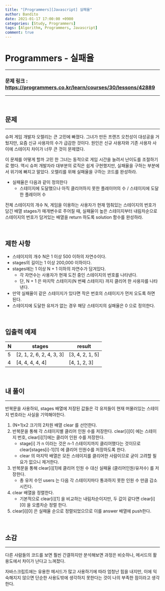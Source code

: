 ```yaml
---
title: "[Programmers][Javascript] 실패율"
author: Bandito
date: 2021-01-17 17:00:00 +0900
categories: [Study, Programmers]
tags: [Algorithm, Programmers, Javascript]
comment: true
---
```

 
# Programmers - 실패율
***
### 문제 링크 : <https://programmers.co.kr/learn/courses/30/lessons/42889>

***

<br/>

## 문제
***
슈퍼 게임 개발자 오렐리는 큰 고민에 빠졌다. 그녀가 만든 프랜즈 오천성이 대성공을 거뒀지만, 요즘 신규 사용자의 수가 급감한 것이다. 원인은 신규 사용자와 기존 사용자 사이에 스테이지 차이가 너무 큰 것이 문제였다.    

이 문제를 어떻게 할까 고민 한 그녀는 동적으로 게임 시간을 늘려서 난이도를 조절하기로 했다. 역시 슈퍼 개발자라 대부분의 로직은 쉽게 구현했지만, 실패율을 구하는 부분에서 위기에 빠지고 말았다. 오렐리를 위해 실패율을 구하는 코드를 완성하라.

+ 실패율은 다음과 같이 정의한다
    - 스테이지에 도달했으나 아직 클리어하지 못한 플레이어의 수 / 스테이지에 도달한 플레이어 수

전체 스테이지의 개수 N, 게임을 이용하는 사용자가 현재 멈춰있는 스테이지의 번호가 담긴 배열 stages가 매개변수로 주어질 때, 실패율이 높은 스테이지부터 내림차순으로 스테이지의 번호가 담겨있는 배열을 return 하도록 solution 함수를 완성하라.

<br/>

## 제한 사항

+ 스테이지의 개수 N은 1 이상 500 이하의 자연수이다.
+ stages의 길이는 1 이상 200,000 이하이다.
+ stages에는 1 이상 N + 1 이하의 자연수가 담겨있다.
    - 각 자연수는 사용자가 현재 도전 중인 스테이지의 번호를 나타낸다.
    - 단, N + 1 은 마지막 스테이지(N 번째 스테이지) 까지 클리어 한 사용자를 나타낸다.
+ 만약 실패율이 같은 스테이지가 있다면 작은 번호의 스테이지가 먼저 오도록 하면 된다.
+ 스테이지에 도달한 유저가 없는 경우 해당 스테이지의 실패율은 0 으로 정의한다.

<br/>

## 입출력 예제

|N|stages|result|
|----|----|----|
|5|[2, 1, 2, 6, 2, 4, 3, 3]|[3, 4, 2, 1, 5]
|4|[4, 4, 4, 4, 4]|[4, 1, 2, 3]|


<br/>

## 내 풀이
***

반복문을 사용하되, stages 배열에 저장된 값들은 각 유저들이 현재 머물러있는 스테이지 번호라는 사실을 기억해야한다.

1. (N+1)x2 크기의 2차원 배열 clear 를 선언한다. 
2. 반복문을 통해 각 스테이지별 클리어 인원 수를 저장한다. clear[i][0] 에는 스테이지 번호, clear[i][1]에는 클리어 인원 수를 저장한다.    
    - stage[i] 가 n 이라는 것은 n-1 스테이지까지 클리어했다는 것이므로 clear[stages[i]-1][1] 에 클리어 인원수를 저장하도록 한다.
    - clear 의 마지막 배열은 모든 스테이지를 클리어한 사람이므로 굳이 고려할 필요가 없으니 제거한다.
3. 반복문을 통해 clear[i][1]에 클리어 인원 수 대신 실패율 (클리어인원/유저수) 를 저장한다. 
    - 총 유저 수인 users 는 다음 각 스테이지마다 통과하지 못한 인원 수 만큼 감소시킨다.
4. clear 배열을 정렬한다.
    - 기본적으로 clear[i][1] 을 비교하는 내림차순이지만, 두 값이 같다면 clear[i][0] 을 오름차순 정렬 한다.
5. clear[i][0] 은 실패율 순으로 정렬되었으므로 이를 answer 배열에 push한다. 


<script src="https://gist.github.com/Suppplier/b8745ff2a09ef9f1a09dda7b6d610cf0.js"></script>

<br/>

## 소감
***

다른 사람들의 코드를 보면 훨씬 간결하지만 분석해보면 과정은 비슷하나, 메서드의 활용도에서 차이가 난다고 느껴졌다.    

자바스크립트에는 유용한 메서드가 많고 사용하기에 따라 엄청난 힘을 내지만, 이에 익숙해지지 않으면 단순한 사용도밖에 생각하지 못한다는 것이 나의 부족한 점이라고 생각한다.

